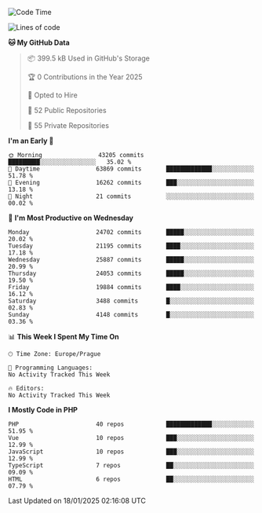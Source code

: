 <!--START_SECTION:waka-->
![Code Time](http://img.shields.io/badge/Code%20Time-1%2C584%20hrs%203%20mins-blue)

![Lines of code](https://img.shields.io/badge/From%20Hello%20World%20I%27ve%20Written-37.9%20million%20lines%20of%20code-blue)

**🐱 My GitHub Data** 

> 📦 399.5 kB Used in GitHub's Storage 
 > 
> 🏆 0 Contributions in the Year 2025
 > 
> 💼 Opted to Hire
 > 
> 📜 52 Public Repositories 
 > 
> 🔑 55 Private Repositories 
 > 
**I'm an Early 🐤** 

```text
🌞 Morning                43205 commits       █████████░░░░░░░░░░░░░░░░   35.02 % 
🌆 Daytime                63869 commits       █████████████░░░░░░░░░░░░   51.78 % 
🌃 Evening                16262 commits       ███░░░░░░░░░░░░░░░░░░░░░░   13.18 % 
🌙 Night                  21 commits          ░░░░░░░░░░░░░░░░░░░░░░░░░   00.02 % 
```
📅 **I'm Most Productive on Wednesday** 

```text
Monday                   24702 commits       █████░░░░░░░░░░░░░░░░░░░░   20.02 % 
Tuesday                  21195 commits       ████░░░░░░░░░░░░░░░░░░░░░   17.18 % 
Wednesday                25887 commits       █████░░░░░░░░░░░░░░░░░░░░   20.99 % 
Thursday                 24053 commits       █████░░░░░░░░░░░░░░░░░░░░   19.50 % 
Friday                   19884 commits       ████░░░░░░░░░░░░░░░░░░░░░   16.12 % 
Saturday                 3488 commits        █░░░░░░░░░░░░░░░░░░░░░░░░   02.83 % 
Sunday                   4148 commits        █░░░░░░░░░░░░░░░░░░░░░░░░   03.36 % 
```


📊 **This Week I Spent My Time On** 

```text
🕑︎ Time Zone: Europe/Prague

💬 Programming Languages: 
No Activity Tracked This Week

🔥 Editors: 
No Activity Tracked This Week
```

**I Mostly Code in PHP** 

```text
PHP                      40 repos            █████████████░░░░░░░░░░░░   51.95 % 
Vue                      10 repos            ███░░░░░░░░░░░░░░░░░░░░░░   12.99 % 
JavaScript               10 repos            ███░░░░░░░░░░░░░░░░░░░░░░   12.99 % 
TypeScript               7 repos             ██░░░░░░░░░░░░░░░░░░░░░░░   09.09 % 
HTML                     6 repos             ██░░░░░░░░░░░░░░░░░░░░░░░   07.79 % 
```




 Last Updated on 18/01/2025 02:16:08 UTC
<!--END_SECTION:waka-->
<!--
**AlexKratky/AlexKratky** is a ✨ _special_ ✨ repository because its `README.md` (this file) appears on your GitHub profile.

Here are some ideas to get you started:

- 🔭 I’m currently working on ...
- 🌱 I’m currently learning ...
- 👯 I’m looking to collaborate on ...
- 🤔 I’m looking for help with ...
- 💬 Ask me about ...
- 📫 How to reach me: ...
- 😄 Pronouns: ...
- ⚡ Fun fact: ...
-->
